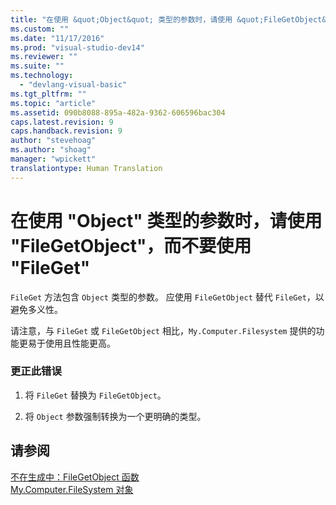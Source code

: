 ```yaml
---
title: "在使用 &quot;Object&quot; 类型的参数时，请使用 &quot;FileGetObject&quot;，而不要使用 &quot;FileGet&quot; | Microsoft Docs"
ms.custom: ""
ms.date: "11/17/2016"
ms.prod: "visual-studio-dev14"
ms.reviewer: ""
ms.suite: ""
ms.technology: 
  - "devlang-visual-basic"
ms.tgt_pltfrm: ""
ms.topic: "article"
ms.assetid: 090b8088-895a-482a-9362-606596bac304
caps.latest.revision: 9
caps.handback.revision: 9
author: "stevehoag"
ms.author: "shoag"
manager: "wpickett"
translationtype: Human Translation
---
```

# 在使用 &quot;Object&quot; 类型的参数时，请使用 &quot;FileGetObject&quot;，而不要使用 &quot;FileGet&quot;
`FileGet` 方法包含 `Object` 类型的参数。 应使用 `FileGetObject` 替代 `FileGet`，以避免多义性。  
  
 请注意，与 `FileGet` 或 `FileGetObject` 相比，`My.Computer.Filesystem` 提供的功能更易于使用且性能更高。  
  
### 更正此错误  
  
1.  将 `FileGet` 替换为 `FileGetObject`。  
  
2.  将 `Object` 参数强制转换为一个更明确的类型。  
  
## 请参阅  
 [不在生成中：FileGetObject 函数](http://msdn.microsoft.com/zh-cn/3eda786b-d1ee-4b44-9dd7-0ea6bff072c0)   
 [My.Computer.FileSystem 对象](../../visual-basic/language-reference/objects/my-computer-filesystem-object.md)